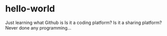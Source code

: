 # hello-world
Just learning what Github is
Is it a coding platform?
Is it a sharing platform?
Never done any programming...
